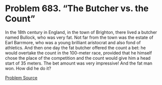 # Problem 683. “The Butcher vs. the Count”

In the 18th century in England, in the town of Brighton, there lived a butcher named Bullock, who was very fat. Not far from the town was the estate of Earl Barrmore, who was a young brilliant aristocrat and also fond of athletics. And then one day the fat butcher offered the count a bet: he would overtake the count in the 100-meter race, provided that he himself chose the place of the competition and the count would give him a head start of 35 meters. The bet amount was very impressive! And the fat man won. How did he do it?

[Problem Source](https://www.trizland.ru/tasks/5312/)